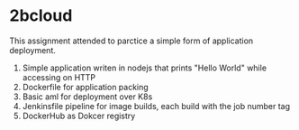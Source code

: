 # 2bcloud

This assignment attended to parctice a simple form of application deployment.

1. Simple application writen in nodejs that prints "Hello World" while accessing on HTTP
2. Dockerfile for application packing
3. Basic aml for deployment over K8s
4. Jenkinsfile pipeline for image builds, each build with the job number tag
5. DockerHub as Dokcer registry 


